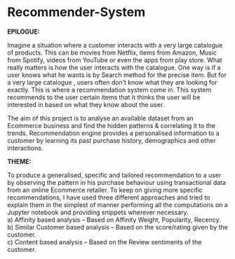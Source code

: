 # Recommender-System  

**EPILOGUE:**    

Imagine a situation where a customer interacts with a very large catalogue of products. This can be movies from Netflix, items from Amazon, Music from Spotify, videos from YouTube or even the apps from play store. What really matters is how the user interacts with the catalogue. One way is if a user knows what he wants is by Search method for the precise item. But for a very large catalogue , users often don’t know what they are looking for exactly. This is where a recommendation system come in. This system recommends to the user certain items that it thinks the user will be interested in based on what they know about the user.  

The aim of this project is to analyse an available dataset from an Ecommerce business and find the hidden patterns &amp; correlating it to the trends. Recommendation engine provides a personalised information to a customer by learning its past purchase history, demographics and other interactions.  

**THEME:**  
  
To produce a generalised, specific and tailored recommendation to a user by observing the pattern in his purchase behaviour using transactional data from an online Ecommerce retailer. To keep on giving more specific recommendations, I have used three different
approaches and tried to explain them in the simplest of manner performing all the computations on a Jupyter notebook and providing snippets wherever necessary.  
a) Affinity based analysis – Based on Affinity Weight, Popularity, Recency.  
b) Similar Customer based analysis – Based on the score/rating given by the customer.  
c) Content based analysis – Based on the Review sentiments of the customer.  
